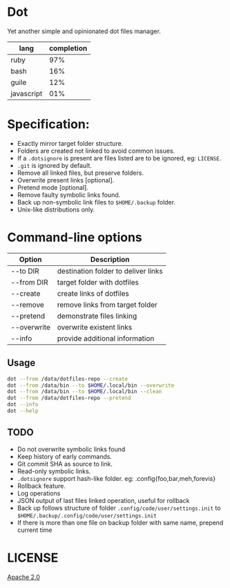 # Dot
Yet another simple and opinionated dot files manager.

| lang       | completion |
|------------|------------|
| ruby       | 97%        |
| bash       | 16%        |
| guile      | 12%        |
| javascript | 01%        |

# Specification:
 - Exactly mirror target folder structure.
 - Folders are created not linked to avoid common issues.
 - If a `.dotsignore` is present are files listed are to be ignored, eg: `LICENSE`.
 - `.git` is ignored by default.
 - Remove all linked files, but preserve folders.
 - Overwrite present links [optional].
 - Pretend mode [optional].
 - Remove faulty symbolic links found.
 - Back up non-symbolic link files to `$HOME/.backup` folder.
 - Unix-like distributions only.

# Command-line options
    
| Option        | Description                          |
|---------------|--------------------------------------|
| --to DIR      | destination folder to deliver links  |
| --from DIR    | target folder with dotfiles          |
| --create      | create links of dotfiles             |
| --remove      | remove links from target folder      |
| --pretend     | demonstrate files linking            |
| --overwrite   | overwrite existent links             |
| --info        | provide additional information       |

## Usage

```sh
dot --from /data/dotfiles-repo --create
dot --from /data/bin --to $HOME/.local/bin --overwrite
dot --from /data/bin --to $HOME/.local/bin --clean
dot --from /data/dotfiles-repo --pretend
dot --info
dot --help
```

## TODO
- Do not overwrite symbolic links found
- Keep history of early commands.
- Git commit SHA as source to link.
- Read-only symbolic links.
- `.dotsignore` support hash-like folder. eg: .config{foo,bar,meh,forevis}
- Rollback feature.
- Log operations
- JSON output of last files linked operation, useful for rollback
- Back up follows structure of folder `.config/code/user/settings.init` to `$HOME/.backup/.config/code/user/settings.init`
- If there is more than one file on backup folder with same name, prepend current time

# LICENSE

[Apache 2.0](https://www.apache.org/licenses/LICENSE-2.0)
